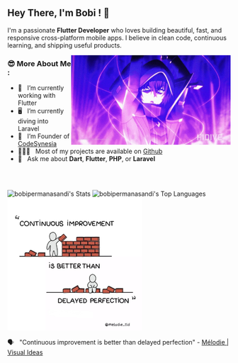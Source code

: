 ## Hey There, I'm Bobi ! 👋

I'm a passionate **Flutter Developer** who loves building beautiful, fast, and responsive cross-platform mobile apps. I believe in clean code, continuous learning, and shipping useful products.


<img align="right" alt="GIF" src="https://raw.githubusercontent.com/bobipermanasandi/bobipermanasandi/main/assets/gif/cid2.gif" width="360px"/>

### 😎 More About Me :

- 📱 &nbsp; I’m currently working with Flutter
- 🖥️ &nbsp; I’m currently diving into Laravel
- 💎 &nbsp; I’m Founder of [CodeSynesia](https://linktr.ee/codesynesia) 
- 👨🏻‍💻 &nbsp; Most of my projects are available on [Github](https://github.com/bobipermanasandi?tab=repositories)
- 💬 &nbsp; Ask me about **Dart**, **Flutter**, **PHP**, or **Laravel**
  
<br />
<br />

![bobipermanasandi's Stats](https://github-readme-stats.vercel.app/api?username=bobipermanasandi&theme=vue-dark&show_icons=true&hide_border=false&count_private=true)
![bobipermanasandi's Top Languages](https://github-readme-stats.vercel.app/api/top-langs/?username=bobipermanasandi&theme=vue-dark&show_icons=true&hide_border=false&layout=compact) 
<br />
<img src="assets/images.jpg" height="300px"/>

🗣️ &nbsp; "Continuous improvement is better than delayed perfection" - [Mélodie | Visual Ideas](https://x.com/melodie_tld/status/1549023788330893313)
<br />
